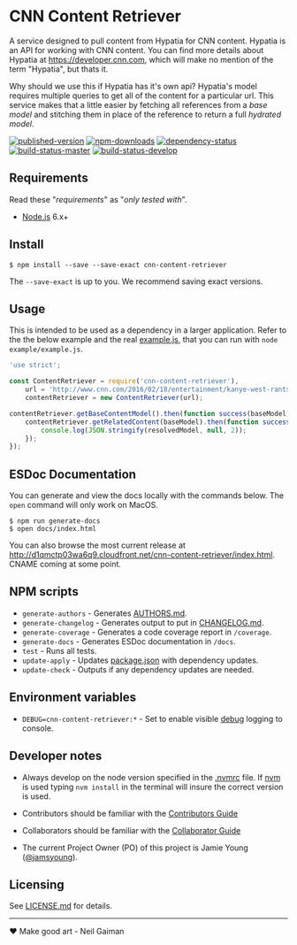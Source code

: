# CNN Content Retriever

A service designed to pull content from Hypatia for CNN content.  Hypatia is
an API for working with CNN content.  You can find more details about Hypatia at
https://developer.cnn.com, which will make no mention of the term "Hypatia", but
thats it.

Why should we use this if Hypatia has it's own api?  Hypatia's model requires
multiple queries to get all of the content for a particular url.  This service
makes that a little easier by fetching all references from a _base model_ and
stitching them in place of the reference to return a full _hydrated model_.

[![published-version](https://img.shields.io/npm/v/cnn-content-retriever.svg?style=flat-square)](https://www.npmjs.com/package/cnn-content-retriever)
[![npm-downloads](https://img.shields.io/npm/dm/cnn-content-retriever.svg?style=flat-square)](https://www.npmjs.com/package/cnn-content-retriever)
[![dependency-status](https://gemnasium.com/cnnlabs/cnn-content-retriever.svg)](https://gemnasium.com/cnnlabs/cnn-content-retriever)
[![build-status-master](https://img.shields.io/travis/cnnlabs/cnn-content-retriever/master.svg?style=flat-square&label=master)](https://travis-ci.org/cnnlabs/cnn-content-retriever)
[![build-status-develop](https://img.shields.io/travis/cnnlabs/cnn-content-retriever/develop.svg?style=flat-square&label=develop)](https://travis-ci.org/cnnlabs/cnn-content-retriever)



## Requirements

Read these "_requirements_" as "_only tested with_".

- [Node.js](https://nodejs.org/) 6.x+



## Install

```shell
$ npm install --save --save-exact cnn-content-retriever
```

The `--save-exact` is up to you.  We recommend saving exact versions.



## Usage

This is intended to be used as a dependency in a larger application.  Refer to
the the below example and the real [example.js](./example/example.js), that you
can run with `node example/example.js`.

```javascript
'use strict';

const ContentRetriever = require('cnn-content-retriever'),
    url = 'http://www.cnn.com/2016/02/18/entertainment/kanye-west-rants-feat/index.html',
    contentRetriever = new ContentRetriever(url);

contentRetriever.getBaseContentModel().then(function success(baseModel) {
    contentRetriever.getRelatedContent(baseModel).then(function success(resolvedModel) {
        console.log(JSON.stringify(resolvedModel, null, 2));
    });
});
```



## ESDoc Documentation

You can generate and view the docs locally with the commands below.  The `open`
command will only work on MacOS.

```shell
$ npm run generate-docs
$ open docs/index.html
```

You can also browse the most current release at
http://d1qmctp03wa6q9.cloudfront.net/cnn-content-retriever/index.html. CNAME
coming at some point.



## NPM scripts

- `generate-authors` - Generates [AUTHORS.md](./AUTHORS.md).
- `generate-changelog` - Generates output to put in [CHANGELOG.md](./CHANGELOG.md).
- `generate-coverage` - Generates a code coverage report in `/coverage`.
- `generate-docs` - Generates ESDoc documentation in `/docs`.
- `test` - Runs all tests.
- `update-apply` - Updates [package.json](./package.json) with dependency updates.
- `update-check` - Outputs if any dependency updates are needed.



## Environment variables

- `DEBUG=cnn-content-retriever:*` - Set to enable visible
  [debug](https://www.npmjs.com/package/debug) logging to console.



## Developer notes

- Always develop on the node version specified in the [.nvmrc](./.nvmrc) file.
  If [nvm](https://github.com/creationix/nvm) is used typing `nvm install`
  in the terminal will insure the correct version is used.

- Contributors should be familiar with the [Contributors Guide](https://github.com/cnnlabs/organization-docs/blob/master/CONTRIBUTING.md)

- Collaborators should be familiar with the [Collaborator Guide](https://github.com/cnnlabs/organization-docs/blob/master/COLLABORATOR_GUIDE.md)

- The current Project Owner (PO) of this project is Jamie Young
  ([@jamsyoung](https://github.com/jamsyoung/)).



## Licensing

See [LICENSE.md](./LICENSE.md) for details.



---
♥︎ Make good art - Neil Gaiman
